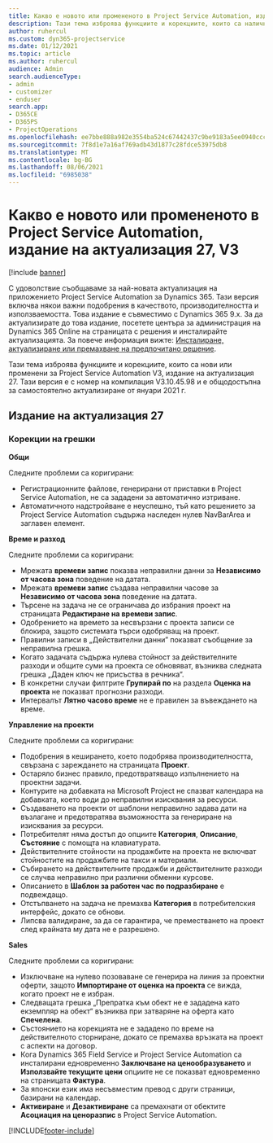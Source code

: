 ```yaml
---
title: Какво е новото или промененото в Project Service Automation, издание на актуализация 27, V3
description: Тази тема изброява функциите и корекциите, които са налични в Project Service Automation V3, издание на актуализация 27, V3.
author: ruhercul
ms.custom: dyn365-projectservice
ms.date: 01/12/2021
ms.topic: article
ms.author: ruhercul
audience: Admin
search.audienceType:
- admin
- customizer
- enduser
search.app:
- D365CE
- D365PS
- ProjectOperations
ms.openlocfilehash: ee7bbe888a982e3554ba524c67442437c9be9183a5ee0940ccc3261b4a4992e7
ms.sourcegitcommit: 7f8d1e7a16af769adb43d1877c28fdce53975db8
ms.translationtype: MT
ms.contentlocale: bg-BG
ms.lasthandoff: 08/06/2021
ms.locfileid: "6985038"
---
```

# <a name="whats-new-or-changed-in-project-service-automation-update-release-27-v3"></a>Какво е новото или промененото в Project Service Automation, издание на актуализация 27, V3

[!include [banner](../includes/psa-now-project-operations.md)]

С удоволствие съобщаваме за най-новата актуализация на приложението Project Service Automation за Dynamics 365. Тази версия включва някои важни подобрения в качеството, производителността и използваемостта. Това издание е съвместимо с Dynamics 365 9.x. За да актуализирате до това издание, посетете центъра за администрация на Dynamics 365 Online на страницата с решения и инсталирайте актуализацията. За повече информация вижте: [Инсталиране, актуализиране или премахване на предпочитано решение](/power-platform/admin/install-remove-preferred-solution).

Тази тема изброява функциите и корекциите, които са нови или променени за Project Service Automation V3, издание на актуализация 27. Тази версия е с номер на компилация V3.10.45.98 и е общодостъпна за самостоятелно актуализиране от януари 2021 г.

## <a name="update-release-27"></a>Издание на актуализация 27

### <a name="bug-fixes"></a>Корекции на грешки

**Общи**

Следните проблеми са коригирани:

- Регистрационните файлове, генерирани от приставки в Project Service Automation, не са зададени за автоматично изтриване.
- Автоматичното надстройване е неуспешно, тъй като решението за Project Service Automation съдържа наследен нулев NavBarArea и заглавен елемент.

**Време и разход**

Следните проблеми са коригирани:

- Мрежата **времеви запис** показва неправилни данни за **Независимо от часова зона** поведение на датата.
- Мрежата **времеви запис** създава неправилни часове за **Независимо от часова зона** поведение на датата.
- Търсене на задача не се ограничава до избрания проект на страницата **Редактиране на времеви запис**.
- Одобрението на времето за несвързани с проекта записи се блокира, защото системата търси одобряващ на проект.
- Правилни записи в „Действителни данни” показват съобщение за неправилна грешка.
- Когато задачата съдържа нулева стойност за действителните разходи и общите суми на проекта се обновяват, възниква следната грешка „Даден ключ не присъства в речника“.
- В конкретни случаи филтрите **Групирай по** на раздела **Оценка на проекта** не показват прогнозни разходи.
- Интервалът **Лятно часово време** не е правилен за въвеждането на време.

**Управление на проекти**

Следните проблеми са коригирани:

- Подобрения в кеширането, което подобрява производителността, свързана с зареждането на страницата **Проект**.
- Остаряло бизнес правило, предотвратяващо изпълнението на проектни задачи.
- Контурите на добавката на Microsoft Project не спазват календара на добавката, което води до неправилни изисквания за ресурси.
- Създаването на проекти от шаблони неправилно задава дати на възлагане и предотвратява възможността за генериране на изисквания за ресурси.
- Потребителят няма достъп до опциите **Категория**, **Описание**, **Състояние** с помощта на клавиатурата.
- Действителните стойности на продажбите на проекта не включват стойностите на продажбите на такси и материали.
- Събирането на действителните продажби и действителните разходи се случва неправилно при различни обменни курсове.
- Описанието в **Шаблон за работен час по подразбиране** е подвеждащо.
- Отстъпването на задача не премахва **Категория** в потребителския интерфейс, докато се обнови.
- Липсва валидиране, за да се гарантира, че преместването на проект след крайната му дата не е разрешено.

**Sales**

Следните проблеми са коригирани:

- Изключване на нулево позоваване се генерира на линия за проектни оферти, защото **Импортиране от оценка на проекта** се вижда, когато проект не е избран.
- Следващата грешка „Препратка към обект не е зададена като екземпляр на обект“ възниква при затваряне на оферта като **Спечелена**.
- Състоянието на корекцията не е зададено по време на действителното сторниране, докато се премахва връзката на проект с аспекти на договор.
- Кога Dynamics 365 Field Service и Project Service Automation са инсталирани едновременно **Заключване на ценообразуването** и **Използвайте текущите цени** опциите не се показват едновременно на страницата **Фактура**.
- За японски език има несъвместим превод с други страници, базирани на календар.
- **Активиране** и **Дезактивиране** са премахнати от обектите **Асоциация на ценоразпис** в Project Service Automation.


[!INCLUDE[footer-include](../includes/footer-banner.md)]